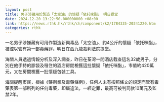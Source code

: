```yaml
---
layout: post
title: 男子涉藏用於製造「太空油」的懷疑「依托咪酯」　明日提堂
date: 2024-12-20 13:22:50.000000000 +08:00
link: https://news.rthk.hk/rthk/ch/component/k2/1784335-20241220.htm
categories: rthk
---
```


一名男子涉嫌藏有可用作製造新興毒品「太空油」、約4公斤的懷疑「依托咪酯」，被控以管有第一部毒藥罪，明日在西九龍裁判法院提堂。

海關人員透過情報分析及深入調查，昨日在荃灣一間酒店截查這名32歲男子，分別在他手持的膠袋及租住的酒店房間檢獲這批懷疑「依托咪酯」，市值約420萬元，又在房間檢獲一批懷疑包裝工具。

海關提醒市民，根據《藥劑業及毒藥條例》，任何人未有按照條文的規定而管有毒藥表第一部所列的任何毒藥，即屬違法，一經定罪，最高可被判罰款10萬元及監禁2年。
